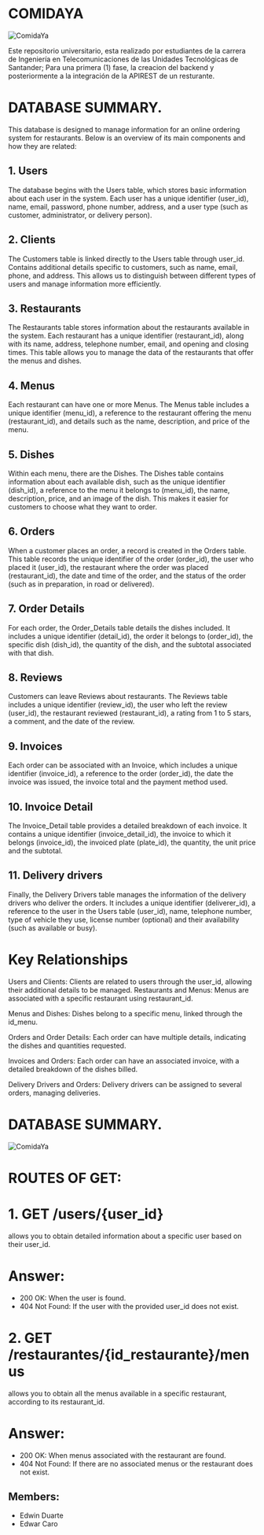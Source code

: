 # COMIDAYA
![ComidaYa](https://github.com/user-attachments/assets/a19ca071-b217-444c-b1ac-5a78f7ba91c5)

Este repositorio universitario, esta realizado por estudiantes de la carrera de Ingeniería en Telecomunicaciones de las Unidades Tecnológicas de Santander; Para una primera (1) fase, la creacion del backend y posteriormente a la integración de la APIREST de un resturante.

# DATABASE SUMMARY. 
This database is designed to manage information for an online ordering system for restaurants. Below is an overview of its main components and how they are related:

## 1. Users
The database begins with the Users table, which stores basic information about each user in the system. Each user has a unique identifier (user_id), name, email, password, phone number, address, and a user type (such as customer, administrator, or delivery person).

## 2. Clients
The Customers table is linked directly to the Users table through user_id. Contains additional details specific to customers, such as name, email, phone, and address. This allows us to distinguish between different types of users and manage information more efficiently.

## 3. Restaurants
The Restaurants table stores information about the restaurants available in the system. Each restaurant has a unique identifier (restaurant_id), along with its name, address, telephone number, email, and opening and closing times. This table allows you to manage the data of the restaurants that offer the menus and dishes.

## 4. Menus
Each restaurant can have one or more Menus. The Menus table includes a unique identifier (menu_id), a reference to the restaurant offering the menu (restaurant_id), and details such as the name, description, and price of the menu.

## 5. Dishes
Within each menu, there are the Dishes. The Dishes table contains information about each available dish, such as the unique identifier (dish_id), a reference to the menu it belongs to (menu_id), the name, description, price, and an image of the dish. This makes it easier for customers to choose what they want to order.

## 6. Orders
When a customer places an order, a record is created in the Orders table. This table records the unique identifier of the order (order_id), the user who placed it (user_id), the restaurant where the order was placed (restaurant_id), the date and time of the order, and the status of the order (such as in preparation, in road or delivered).

## 7. Order Details
For each order, the Order_Details table details the dishes included. It includes a unique identifier (detail_id), the order it belongs to (order_id), the specific dish (dish_id), the quantity of the dish, and the subtotal associated with that dish.

## 8. Reviews
Customers can leave Reviews about restaurants. The Reviews table includes a unique identifier (review_id), the user who left the review (user_id), the restaurant reviewed (restaurant_id), a rating from 1 to 5 stars, a comment, and the date of the review.

## 9. Invoices
Each order can be associated with an Invoice, which includes a unique identifier (invoice_id), a reference to the order (order_id), the date the invoice was issued, the invoice total and the payment method used.

## 10. Invoice Detail
The Invoice_Detail table provides a detailed breakdown of each invoice. It contains a unique identifier (invoice_detail_id), the invoice to which it belongs (invoice_id), the invoiced plate (plate_id), the quantity, the unit price and the subtotal.

## 11. Delivery drivers
Finally, the Delivery Drivers table manages the information of the delivery drivers who deliver the orders. It includes a unique identifier (deliverer_id), a reference to the user in the Users table (user_id), name, telephone number, type of vehicle they use, license number (optional) and their availability (such as available or busy).

# Key Relationships
Users and Clients: Clients are related to users through the user_id, allowing their additional details to be managed.
Restaurants and Menus: Menus are associated with a specific restaurant using restaurant_id.

Menus and Dishes: Dishes belong to a specific menu, linked through the id_menu.

Orders and Order Details: Each order can have multiple details, indicating the dishes and quantities requested.

Invoices and Orders: Each order can have an associated invoice, with a detailed breakdown of the dishes billed.

Delivery Drivers and Orders: Delivery drivers can be assigned to several orders, managing deliveries.

# DATABASE SUMMARY. 

![ComidaYa](https://github.com/user-attachments/assets/c8402106-a34e-4e47-b39b-dc8db8d4721a)

# ROUTES OF GET:
# 1. GET /users/{user_id}
allows you to obtain detailed information about a specific user based on their user_id.

# Answer:
* 200 OK: When the user is found.
* 404 Not Found: If the user with the provided user_id does not exist.

# 2. GET /restaurantes/{id_restaurante}/menus
allows you to obtain all the menus available in a specific restaurant, according to its restaurant_id.

# Answer:
* 200 OK: When menus associated with the restaurant are found.
* 404 Not Found: If there are no associated menus or the restaurant does not exist.



## Members:
* Edwin Duarte 
* Edwar Caro

